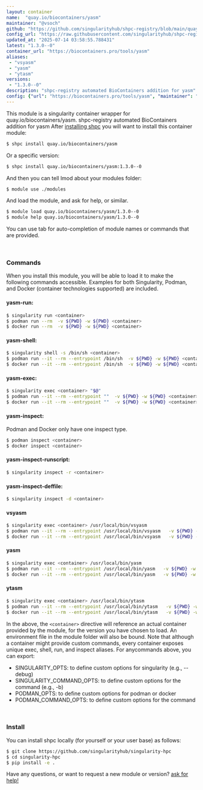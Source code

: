 ```yaml
---
layout: container
name:  "quay.io/biocontainers/yasm"
maintainer: "@vsoch"
github: "https://github.com/singularityhub/shpc-registry/blob/main/quay.io/biocontainers/yasm/container.yaml"
config_url: "https://raw.githubusercontent.com/singularityhub/shpc-registry/main/quay.io/biocontainers/yasm/container.yaml"
updated_at: "2025-07-14 03:58:55.788431"
latest: "1.3.0--0"
container_url: "https://biocontainers.pro/tools/yasm"
aliases:
 - "vsyasm"
 - "yasm"
 - "ytasm"
versions:
 - "1.3.0--0"
description: "shpc-registry automated BioContainers addition for yasm"
config: {"url": "https://biocontainers.pro/tools/yasm", "maintainer": "@vsoch", "description": "shpc-registry automated BioContainers addition for yasm", "latest": {"1.3.0--0": "sha256:aa764726e0378f74566b7871a997e4d0a488175bde4a1fc9bfe411389c34b25e"}, "tags": {"1.3.0--0": "sha256:aa764726e0378f74566b7871a997e4d0a488175bde4a1fc9bfe411389c34b25e"}, "docker": "quay.io/biocontainers/yasm", "aliases": {"vsyasm": "/usr/local/bin/vsyasm", "yasm": "/usr/local/bin/yasm", "ytasm": "/usr/local/bin/ytasm"}}
---
```


This module is a singularity container wrapper for quay.io/biocontainers/yasm.
shpc-registry automated BioContainers addition for yasm
After [installing shpc](#install) you will want to install this container module:


```bash
$ shpc install quay.io/biocontainers/yasm
```

Or a specific version:

```bash
$ shpc install quay.io/biocontainers/yasm:1.3.0--0
```

And then you can tell lmod about your modules folder:

```bash
$ module use ./modules
```

And load the module, and ask for help, or similar.

```bash
$ module load quay.io/biocontainers/yasm/1.3.0--0
$ module help quay.io/biocontainers/yasm/1.3.0--0
```

You can use tab for auto-completion of module names or commands that are provided.

<br>

### Commands

When you install this module, you will be able to load it to make the following commands accessible.
Examples for both Singularity, Podman, and Docker (container technologies supported) are included.

#### yasm-run:

```bash
$ singularity run <container>
$ podman run --rm  -v ${PWD} -w ${PWD} <container>
$ docker run --rm  -v ${PWD} -w ${PWD} <container>
```

#### yasm-shell:

```bash
$ singularity shell -s /bin/sh <container>
$ podman run --it --rm --entrypoint /bin/sh  -v ${PWD} -w ${PWD} <container>
$ docker run --it --rm --entrypoint /bin/sh  -v ${PWD} -w ${PWD} <container>
```

#### yasm-exec:

```bash
$ singularity exec <container> "$@"
$ podman run --it --rm --entrypoint ""  -v ${PWD} -w ${PWD} <container> "$@"
$ docker run --it --rm --entrypoint ""  -v ${PWD} -w ${PWD} <container> "$@"
```

#### yasm-inspect:

Podman and Docker only have one inspect type.

```bash
$ podman inspect <container>
$ docker inspect <container>
```

#### yasm-inspect-runscript:

```bash
$ singularity inspect -r <container>
```

#### yasm-inspect-deffile:

```bash
$ singularity inspect -d <container>
```


#### vsyasm

```bash
$ singularity exec <container> /usr/local/bin/vsyasm
$ podman run --it --rm --entrypoint /usr/local/bin/vsyasm   -v ${PWD} -w ${PWD} <container> -c " $@"
$ docker run --it --rm --entrypoint /usr/local/bin/vsyasm   -v ${PWD} -w ${PWD} <container> -c " $@"
```


#### yasm

```bash
$ singularity exec <container> /usr/local/bin/yasm
$ podman run --it --rm --entrypoint /usr/local/bin/yasm   -v ${PWD} -w ${PWD} <container> -c " $@"
$ docker run --it --rm --entrypoint /usr/local/bin/yasm   -v ${PWD} -w ${PWD} <container> -c " $@"
```


#### ytasm

```bash
$ singularity exec <container> /usr/local/bin/ytasm
$ podman run --it --rm --entrypoint /usr/local/bin/ytasm   -v ${PWD} -w ${PWD} <container> -c " $@"
$ docker run --it --rm --entrypoint /usr/local/bin/ytasm   -v ${PWD} -w ${PWD} <container> -c " $@"
```



In the above, the `<container>` directive will reference an actual container provided
by the module, for the version you have chosen to load. An environment file in the
module folder will also be bound. Note that although a container
might provide custom commands, every container exposes unique exec, shell, run, and
inspect aliases. For anycommands above, you can export:

 - SINGULARITY_OPTS: to define custom options for singularity (e.g., --debug)
 - SINGULARITY_COMMAND_OPTS: to define custom options for the command (e.g., -b)
 - PODMAN_OPTS: to define custom options for podman or docker
 - PODMAN_COMMAND_OPTS: to define custom options for the command

<br>

### Install

You can install shpc locally (for yourself or your user base) as follows:

```bash
$ git clone https://github.com/singularityhub/singularity-hpc
$ cd singularity-hpc
$ pip install -e .
```

Have any questions, or want to request a new module or version? [ask for help!](https://github.com/singularityhub/singularity-hpc/issues)
